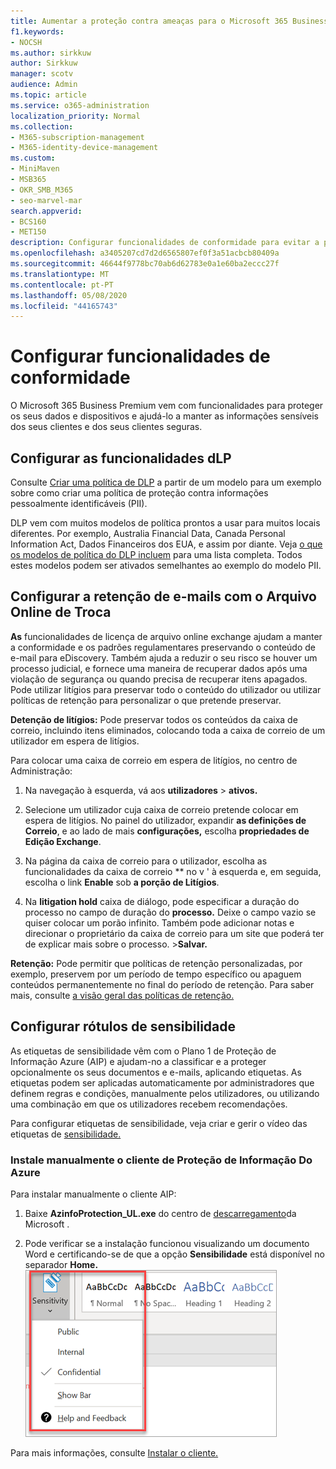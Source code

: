 ```yaml
---
title: Aumentar a proteção contra ameaças para o Microsoft 365 Business Premium
f1.keywords:
- NOCSH
ms.author: sirkkuw
author: Sirkkuw
manager: scotv
audience: Admin
ms.topic: article
ms.service: o365-administration
localization_priority: Normal
ms.collection:
- M365-subscription-management
- M365-identity-device-management
ms.custom:
- MiniMaven
- MSB365
- OKR_SMB_M365
- seo-marvel-mar
search.appverid:
- BCS160
- MET150
description: Configurar funcionalidades de conformidade para evitar a perda de dados e ajudar a manter as informações sensíveis dos seus clientes e dos seus clientes seguras.
ms.openlocfilehash: a3405207cd7d2d6565807ef0f3a51acbcb80409a
ms.sourcegitcommit: 46644f9778bc70ab6d62783e0a1e60ba2eccc27f
ms.translationtype: MT
ms.contentlocale: pt-PT
ms.lasthandoff: 05/08/2020
ms.locfileid: "44165743"
---
```

# <a name="set-up-compliance-features"></a>Configurar funcionalidades de conformidade

O Microsoft 365 Business Premium vem com funcionalidades para proteger os seus dados e dispositivos e ajudá-lo a manter as informações sensíveis dos seus clientes e dos seus clientes seguras.

## <a name="set-up-dlp-features"></a>Configurar as funcionalidades dLP

Consulte [Criar uma política de DLP](https://docs.microsoft.com/microsoft-365/compliance/create-a-dlp-policy-from-a-template) a partir de um modelo para um exemplo sobre como criar uma política de proteção contra informações pessoalmente identificáveis (PII). 
  
DLP vem com muitos modelos de política prontos a usar para muitos locais diferentes. Por exemplo, Australia Financial Data, Canada Personal Information Act, Dados Financeiros dos EUA, e assim por diante. Veja [o que os modelos de política do DLP incluem](https://docs.microsoft.com/microsoft-365/compliance/what-the-dlp-policy-templates-include) para uma lista completa. Todos estes modelos podem ser ativados semelhantes ao exemplo do modelo PII. 
  
## <a name="set-up-email-retention-with-exchange-online-archiving"></a>Configurar a retenção de e-mails com o Arquivo Online de Troca

 **As** funcionalidades de licença de arquivo online exchange ajudam a manter a conformidade e os padrões regulamentares preservando o conteúdo de e-mail para eDiscovery. Também ajuda a reduzir o seu risco se houver um processo judicial, e fornece uma maneira de recuperar dados após uma violação de segurança ou quando precisa de recuperar itens apagados. Pode utilizar litígios para preservar todo o conteúdo do utilizador ou utilizar políticas de retenção para personalizar o que pretende preservar.
  
**Detenção de litígios:** Pode preservar todos os conteúdos da caixa de correio, incluindo itens eliminados, colocando toda a caixa de correio de um utilizador em espera de litígios. 
    
Para colocar uma caixa de correio em espera de litígios, no centro de Administração:
    
1. Na navegação à esquerda, vá aos **utilizadores** \> **ativos.**
    
2. Selecione um utilizador cuja caixa de correio pretende colocar em espera de litígios. No painel do utilizador, expandir **as definições de Correio**, e ao lado de mais **configurações,** escolha **propriedades de Edição Exchange**.
    
3. Na página da caixa de correio para o utilizador, escolha as funcionalidades da caixa de correio ** no v ' à esquerda e, em seguida, escolha o link **Enable** sob **a porção de Litígios**.
    
4. Na **litigation hold** caixa de diálogo, pode especificar a duração do processo no campo de duração do **processo.** Deixe o campo vazio se quiser colocar um porão infinito. Também pode adicionar notas e direcionar o proprietário da caixa de correio para um site que poderá ter de explicar mais sobre o processo. \>**Salvar.**
    
**Retenção:** Pode permitir que políticas de retenção personalizadas, por exemplo, preservem por um período de tempo específico ou apaguem conteúdos permanentemente no final do período de retenção. Para saber mais, consulte [a visão geral das políticas de retenção.](https://docs.microsoft.com/microsoft-365/compliance/retention-policies)

## <a name="set-up-sensitivity-labels"></a>Configurar rótulos de sensibilidade

As etiquetas de sensibilidade vêm com o Plano 1 de Proteção de Informação Azure (AIP) e ajudam-no a classificar e a proteger opcionalmente os seus documentos e e-mails, aplicando etiquetas. As etiquetas podem ser aplicadas automaticamente por administradores que definem regras e condições, manualmente pelos utilizadores, ou utilizando uma combinação em que os utilizadores recebem recomendações.

Para configurar etiquetas de sensibilidade, veja criar e gerir o vídeo das etiquetas de [sensibilidade.](https://support.office.com/article/2fb96b54-7dd2-4f0c-ac8d-170790d4b8b9)



### <a name="install-the-azure-information-protection-client-manually"></a>Instale manualmente o cliente de Proteção de Informação Do Azure

Para instalar manualmente o cliente AIP:

1. Baixe **AzinfoProtection_UL.exe** do centro de [descarregamento](https://www.microsoft.com/download/details.aspx?id=53018)da Microsoft .
 
2. Pode verificar se a instalação funcionou visualizando um documento Word e certificando-se de que a opção **Sensibilidade** está disponível no separador **Home.**
<br/>![A questão da proteção cai num documento word.](../media/word-sensitivity.png)

Para mais informações, consulte [Instalar o cliente.](https://docs.microsoft.com/azure/information-protection/infoprotect-tutorial-step3)
